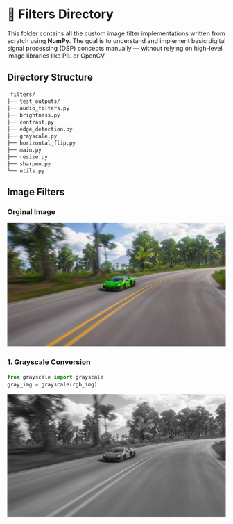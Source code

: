# 🧪 Filters Directory

This folder contains all the custom image filter implementations written from scratch using **NumPy**. The goal is to understand and implement basic digital signal processing (DSP) concepts manually — without relying on high-level image libraries like PIL or OpenCV.

## Directory Structure
```
 filters/
├── test_outputs/
├── audio_filters.py
├── brightness.py
├── contrast.py
├── edge_detection.py
├── grayscale.py
├── horizontal_flip.py
├── main.py
├── resize.py
├── sharpen.py
└── utils.py
```

## Image Filters

### Orginal Image
![Description of the image](../test/test_img.jpg)
### 1. Grayscale Conversion
```python
from grayscale import grayscale
gray_img = grayscale(rgb_img)
```
![Description of the image](test_outputs/test_grayscale.jpg)
